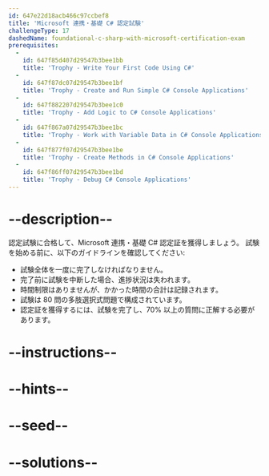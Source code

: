 ```yaml
---
id: 647e22d18acb466c97ccbef8
title: 'Microsoft 連携・基礎 C# 認定試験'
challengeType: 17
dashedName: foundational-c-sharp-with-microsoft-certification-exam
prerequisites:
  - 
    id: 647f85d407d29547b3bee1bb
    title: 'Trophy - Write Your First Code Using C#'
  - 
    id: 647f87dc07d29547b3bee1bf
    title: 'Trophy - Create and Run Simple C# Console Applications'
  - 
    id: 647f882207d29547b3bee1c0
    title: 'Trophy - Add Logic to C# Console Applications'
  - 
    id: 647f867a07d29547b3bee1bc
    title: 'Trophy - Work with Variable Data in C# Console Applications'
  - 
    id: 647f877f07d29547b3bee1be
    title: 'Trophy - Create Methods in C# Console Applications'
  - 
    id: 647f86ff07d29547b3bee1bd
    title: 'Trophy - Debug C# Console Applications'
---
```


# --description--

認定試験に合格して、Microsoft 連携・基礎 C# 認定証を獲得しましょう。 試験を始める前に、以下のガイドラインを確認してください:

- 試験全体を一度に完了しなければなりません。
- 完了前に試験を中断した場合、進捗状況は失われます。
- 時間制限はありませんが、かかった時間の合計は記録されます。
- 試験は 80 問の多肢選択式問題で構成されています。
- 認定証を獲得するには、試験を完了し、70% 以上の質問に正解する必要があります。

# --instructions--

# --hints--

# --seed--

# --solutions--
